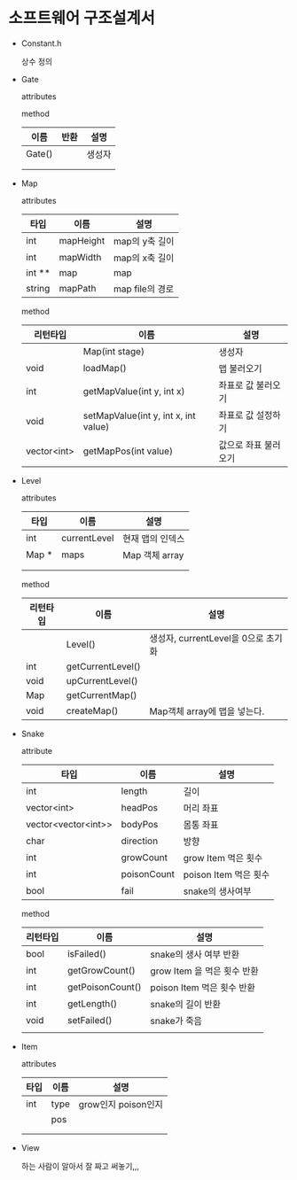 # 소프트웨어 구조설계서

- Constant.h

  상수 정의

- Gate

  attributes

  method

  | 이름   | 반환 | 설명   |
  | ------ | ---- | ------ |
  | Gate() |      | 생성자 |
  |        |      |        |
  |        |      |        |

- Map

  attributes

  | 타입   | 이름      | 설명            |
  | ------ | --------- | --------------- |
  | int    | mapHeight | map의 y축 길이  |
  | int    | mapWidth  | map의 x축 길이  |
  | int ** | map       | map             |
  | string | mapPath   | map file의 경로 |

  method

  | 리턴타입      | 이름                                 | 설명                 |
  | ------------- | ------------------------------------ | -------------------- |
  |               | Map(int stage)                       | 생성자               |
  | void          | loadMap()                            | 맵 불러오기          |
  | int           | getMapValue(int y, int x)            | 좌표로 값 불러오기   |
  | void          | setMapValue(int y, int x, int value) | 좌표로 값 설정하기   |
  | vector\<int\> | getMapPos(int value)                 | 값으로 좌표 불러오기 |



- Level

  attributes

  | 타입  | 이름         | 설명             |
  | ----- | ------------ | ---------------- |
  | int   | currentLevel | 현재 맵의 인덱스 |
  | Map * | maps         | Map 객체 array   |
  |       |              |                  |
  |       |              |                  |

  method

  | 리턴타입 | 이름              | 설명                                |
  | -------- | ----------------- | ----------------------------------- |
  |          | Level()           | 생성자, currentLevel을 0으로 초기화 |
  | int     | getCurrentLevel() |                                     |
  | void     | upCurrentLevel()  |                                     |
  | Map      | getCurrentMap()   |                                     |
  | void     | createMap()              | Map객체 array에 맵을 넣는다.                                    |

- Snake

  attribute

  | 타입                    | 이름        | 설명                      |
  | ----------------------- | ----------- | ------------------------- |
  | int                     | length      | 길이                      |
  | vector\<int\>           | headPos     | 머리 좌표                 |
  | vector\<vector\<int\>\> | bodyPos     | 몸통 좌표                 |
  | char                    | direction   | 방향                      |
  | int                     | growCount   | grow Item 먹은 횟수       |
  | int                     | poisonCount | poison Item 먹은 횟수     |
  | bool                    | fail        | snake의 생사여부 |

  method

  | 리턴타입 | 이름             | 설명        |
  | -------- | ---------------- | ----------- |
  | bool     | isFailed()       | snake의 생사 여부 반환 |
  | int      | getGrowCount()   | grow Item 을 먹은 횟수 반환            |
  | int      | getPoisonCount() | poison Item 먹은 횟수 반환            |
  | int         | getLength()      | snake의 길이 반환            |
  |  void     | setFailed()      | snake가 죽음            |
  |          |                  |             |



- Item

  attributes

  | 타입 | 이름 | 설명                |
  | ---- | ---- | ------------------- |
  | int  | type | grow인지 poison인지 |
  |      | pos  |                     |
  |      |      |                     |
  |      |      |                     |



- View

  하는 사람이 알아서 잘 짜고 써놓기,,,

